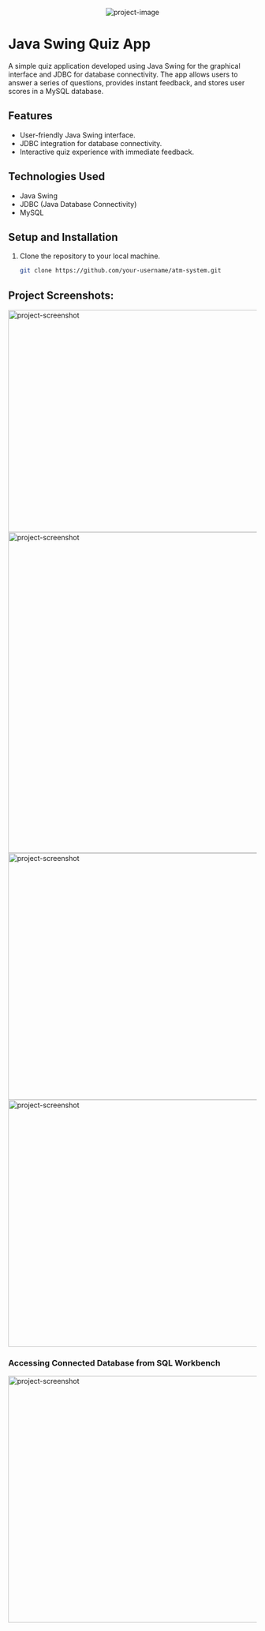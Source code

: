<p align="center"><img src="https://socialify.git.ci/piyansu/QuizApp-by-Swing-with-JDBC-/image?description=1&amp;descriptionEditable=Interactive%20quiz%20interface%20built%20using%20Java%20Swing%2C%20storing%20user%20scores%20in%20a%20MySQL%20database.&amp;font=Inter&amp;language=1&amp;name=1&amp;owner=1&amp;pattern=Plus&amp;theme=Light" alt="project-image"></p>

# Java Swing Quiz App

A simple quiz application developed using Java Swing for the graphical interface and JDBC for database connectivity. The app allows users to answer a series of questions, provides instant feedback, and stores user scores in a MySQL database.

## Features

- User-friendly Java Swing interface.
- JDBC integration for database connectivity.
- Interactive quiz experience with immediate feedback.

## Technologies Used

- Java Swing
- JDBC (Java Database Connectivity)
- MySQL

## Setup and Installation

1. Clone the repository to your local machine.

   ```bash
   git clone https://github.com/your-username/atm-system.git

<h2>Project Screenshots:</h2>

<img src="https://i.postimg.cc/FRRj2Nv6/image.png" alt="project-screenshot" width="4000" height="450/">

<img src="https://i.postimg.cc/Rhn9p6DZ/image.png" alt="project-screenshot" width="4000" height="650/">

<img src="https://i.postimg.cc/dQ74Nm49/image.png" alt="project-screenshot" width="4000" height="500/">

<img src="https://i.postimg.cc/8PxxNdp1/image.png" alt="project-screenshot" width="4000" height="500/">

<h3>Accessing Connected Database from SQL Workbench</h3>

<img src="https://i.postimg.cc/tg0CxH2x/image.png" alt="project-screenshot" width="4000" height="500/">
